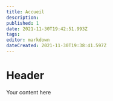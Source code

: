 ```yaml
---
title: Accueil
description: 
published: 1
date: 2021-11-30T19:42:51.993Z
tags: 
editor: markdown
dateCreated: 2021-11-30T19:38:41.597Z
---
```


# Header
Your content here